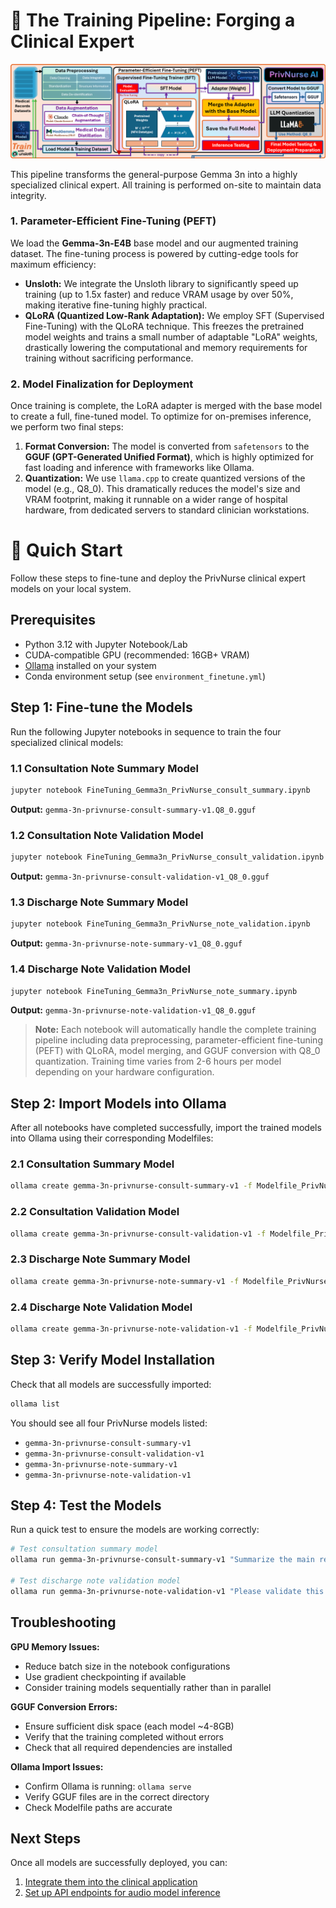 # 🔬 The Training Pipeline: Forging a Clinical Expert

<img src="/assets/training_pipeline.png" alt="Trainging_Pipeline" style="zoom:85%;" />

This pipeline transforms the general-purpose Gemma 3n into a highly specialized clinical expert. All training is performed on-site to maintain data integrity.

### **1. Parameter-Efficient Fine-Tuning (PEFT)**
We load the **Gemma-3n-E4B** base model and our augmented training dataset. The fine-tuning process is powered by cutting-edge tools for maximum efficiency:
*   **Unsloth:** We integrate the Unsloth library to significantly speed up training (up to 1.5x faster) and reduce VRAM usage by over 50%, making iterative fine-tuning highly practical.
*   **QLoRA (Quantized Low-Rank Adaptation):** We employ SFT (Supervised Fine-Tuning) with the QLoRA technique. This freezes the pretrained model weights and trains a small number of adaptable "LoRA" weights, drastically lowering the computational and memory requirements for training without sacrificing performance.

### **2. Model Finalization for Deployment**
Once training is complete, the LoRA adapter is merged with the base model to create a full, fine-tuned model. To optimize for on-premises inference, we perform two final steps:
1.  **Format Conversion:** The model is converted from `safetensors` to the **GGUF (GPT-Generated Unified Format)**, which is highly optimized for fast loading and inference with frameworks like Ollama.
2.  **Quantization:** We use `llama.cpp` to create quantized versions of the model (e.g., Q8_0). This dramatically reduces the model's size and VRAM footprint, making it runnable on a wider range of hospital hardware, from dedicated servers to standard clinician workstations.


# 🚀 Quich Start

Follow these steps to fine-tune and deploy the PrivNurse clinical expert models on your local system.

## Prerequisites

- Python 3.12 with Jupyter Notebook/Lab
- CUDA-compatible GPU (recommended: 16GB+ VRAM)
- [Ollama](https://ollama.com/) installed on your system
- Conda environment setup (see `environment_finetune.yml`)

## Step 1: Fine-tune the Models

Run the following Jupyter notebooks in sequence to train the four specialized clinical models:

### 1.1 Consultation Note Summary Model
```bash
jupyter notebook FineTuning_Gemma3n_PrivNurse_consult_summary.ipynb
```
**Output:** `gemma-3n-privnurse-consult-summary-v1.Q8_0.gguf`

### 1.2 Consultation Note Validation Model
```bash
jupyter notebook FineTuning_Gemma3n_PrivNurse_consult_validation.ipynb
```
**Output:** `gemma-3n-privnurse-consult-validation-v1_Q8_0.gguf`

### 1.3 Discharge Note Summary Model
```bash
jupyter notebook FineTuning_Gemma3n_PrivNurse_note_validation.ipynb
```
**Output:** `gemma-3n-privnurse-note-summary-v1_Q8_0.gguf`

### 1.4 Discharge Note Validation Model
```bash
jupyter notebook FineTuning_Gemma3n_PrivNurse_note_summary.ipynb
```
**Output:** `gemma-3n-privnurse-note-validation-v1_Q8_0.gguf`

> **Note:** Each notebook will automatically handle the complete training pipeline including data preprocessing, parameter-efficient fine-tuning (PEFT) with QLoRA, model merging, and GGUF conversion with Q8_0 quantization. Training time varies from 2-6 hours per model depending on your hardware configuration.

## Step 2: Import Models into Ollama

After all notebooks have completed successfully, import the trained models into Ollama using their corresponding Modelfiles:

### 2.1 Consultation Summary Model
```bash
ollama create gemma-3n-privnurse-consult-summary-v1 -f Modelfile_PrivNurse_Consultation_Summary_v1
```

### 2.2 Consultation Validation Model
```bash
ollama create gemma-3n-privnurse-consult-validation-v1 -f Modelfile_PrivNurse_Consultation_Validation_v1
```

### 2.3 Discharge Note Summary Model
```bash
ollama create gemma-3n-privnurse-note-summary-v1 -f Modelfile_PrivNurse_DischargeNote_Summary_v1
```

### 2.4 Discharge Note Validation Model
```bash
ollama create gemma-3n-privnurse-note-validation-v1 -f Modelfile_PrivNurse_DischargeNote_Validation_v1
```

## Step 3: Verify Model Installation

Check that all models are successfully imported:

```bash
ollama list
```

You should see all four PrivNurse models listed:
- `gemma-3n-privnurse-consult-summary-v1`
- `gemma-3n-privnurse-consult-validation-v1`
- `gemma-3n-privnurse-note-summary-v1`
- `gemma-3n-privnurse-note-validation-v1`

## Step 4: Test the Models

Run a quick test to ensure the models are working correctly:

```bash
# Test consultation summary model
ollama run gemma-3n-privnurse-consult-summary-v1 "Summarize the main reason for this endocrinology consultation..."

# Test discharge note validation model
ollama run gemma-3n-privnurse-note-validation-v1 "Please validate this discharge summary for completeness..."
```

## Troubleshooting

**GPU Memory Issues:**
- Reduce batch size in the notebook configurations
- Use gradient checkpointing if available
- Consider training models sequentially rather than in parallel

**GGUF Conversion Errors:**
- Ensure sufficient disk space (each model ~4-8GB)
- Verify that the training completed without errors
- Check that all required dependencies are installed

**Ollama Import Issues:**
- Confirm Ollama is running: `ollama serve`
- Verify GGUF files are in the correct directory
- Check Modelfile paths are accurate

## Next Steps

Once all models are successfully deployed, you can:
1. [Integrate them into the clinical application](https://github.com/weilin1205/PrivNurseAI/tree/main/privnurse_gemma3n)
2. [Set up API endpoints for audio model inference](https://github.com/weilin1205/PrivNurseAI/tree/main/ExpertAgentC_LLMServer_Nursing_Note_STT)
